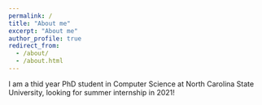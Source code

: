 ```yaml
---
permalink: /
title: "About me"
excerpt: "About me"
author_profile: true
redirect_from: 
  - /about/
  - /about.html
---
```


I am a thid year PhD student in Computer Science at North Carolina State University, looking for summer internship in 2021!
